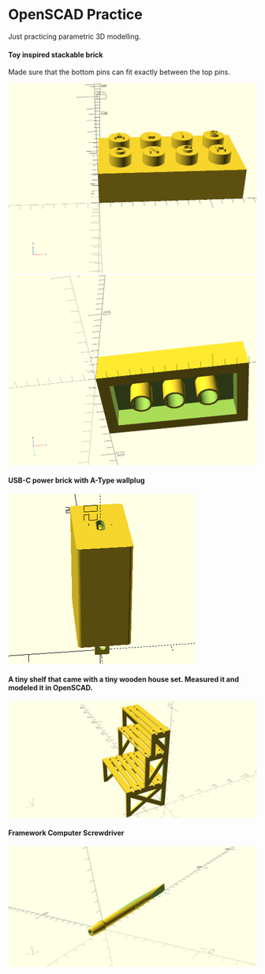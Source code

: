 # OpenSCAD Practice

Just practicing parametric 3D modelling.

#### Toy inspired stackable brick

Made sure that the bottom pins can fit exactly between the top pins.

![](LEGO.png)
![](LEGO2.png)

#### USB-C power brick with A-Type wallplug

![](tofu.gif)

#### A tiny shelf that came with a tiny wooden house set. Measured it and modeled it in OpenSCAD.
![](shelf.png)

#### Framework Computer Screwdriver
![](framework-screwdriver.png)